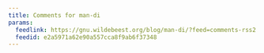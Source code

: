 ```yaml
---
title: Comments for man-di
params:
  feedlink: https://gnu.wildebeest.org/blog/man-di/?feed=comments-rss2
  feedid: e2a5971a62e90a557cca8f9ab6f37348
---
```

